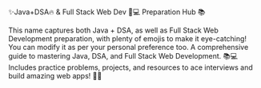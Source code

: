 ✨Java+DSA🔥 & Full Stack Web Dev 🚀💻 Preparation Hub 📚

This name captures both Java + DSA, as well as Full Stack Web Development preparation, with plenty of emojis to make it eye-catching! You can modify it as per your personal preference too.
A comprehensive guide to mastering Java, DSA, and Full Stack Web Development. 📚💻 Includes practice problems, projects, and resources to ace interviews and build amazing web apps! 🚀🔥
